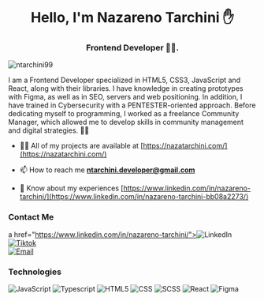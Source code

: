 <h1 align="center">Hello, I'm Nazareno Tarchini ✋</h1>
<h3 align="center">Frontend Developer 🧑‍💻.</h3>

<p align="left"> <img src="https://komarev.com/ghpvc/?username=ntarchini99&label=Profile%20views&color=0e75b6&style=flat" alt="ntarchini99" /> </p>

I am a Frontend Developer specialized in HTML5, CSS3, JavaScript and React, along with their libraries. I have knowledge in creating prototypes with Figma, as well as in SEO, servers and web positioning. In addition, I have trained in Cybersecurity with a PENTESTER-oriented approach. Before dedicating myself to programming, I worked as a freelance Community Manager, which allowed me to develop skills in community management and digital strategies. 💼📲

- 👨‍💻 All of my projects are available at [https://nazatarchini.com/](https://nazatarchini.com/)

- 📫 How to reach me **ntarchini.developer@gmail.com**

- 📄 Know about my experiences [https://www.linkedin.com/in/nazareno-tarchini/](https://www.linkedin.com/in/nazareno-tarchini-bb08a2273/)

### Contact Me
a href="https://www.linkedin.com/in/nazareno-tarchini/"><img alt="LinkedIn" src="https://img.shields.io/badge/LinkedIn-Mauro%20Vera-blue?style=flat-square&logo=linkedin"></a>
<a href="https://www.tiktok.com/@nazatarchini"><img alt="Tiktok" src="https://img.shields.io/badge/nazatarchini-blue?style=flat-square&logo=tiktok"> </a>  
<a href="ntarchini.developer@gmail.com"><img alt="Email" src="https://img.shields.io/badge/Gmail-ntarchini.developer@gmail.com-blue?style=flat-square&logo=gmail"></a>  

### Technologies
  ![JavaScript](https://img.shields.io/badge/-JavaScript-333333?style=flat&logo=javascript)
  ![Typescript](https://img.shields.io/badge/-Typescript-333333?style=flat&logo=typescript)
  ![HTML5](https://img.shields.io/badge/-HTML5-333333?style=flat&logo=HTML5)
  ![CSS](https://img.shields.io/badge/-CSS-333333?style=flat&logo=CSS3&logoColor=1572B6)
  ![SCSS](https://img.shields.io/badge/-SCSS-333333?style=flat&logo=SASS&logoColor=CE6B9E)
  ![React](https://img.shields.io/badge/-React-333333?style=flat&logo=react)
  ![Figma](https://img.shields.io/badge/-Figma-333333?style=flat&logo=figma)
  <br/>


